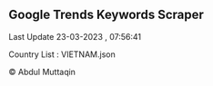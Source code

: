 

## Google Trends Keywords Scraper 
 
Last Update 23-03-2023 , 07:56:41

Country List :
VIETNAM.json



© Abdul Muttaqin 
